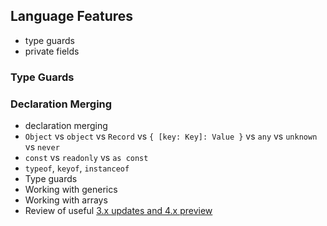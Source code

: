 ## Language Features

- type guards
- private fields

### Type Guards

<!-- header: "Language Features" -->

### Declaration Merging

- declaration merging
- `Object` vs `object` vs `Record` vs `{ [key: Key]: Value }` vs `any` vs `unknown` vs `never`
- `const` vs `readonly` vs `as const`
- `typeof`, `keyof`, `instanceof`
- Type guards
- Working with generics
- Working with arrays
- Review of useful [3.x updates and 4.x preview](https://devblogs.microsoft.com/typescript/)
